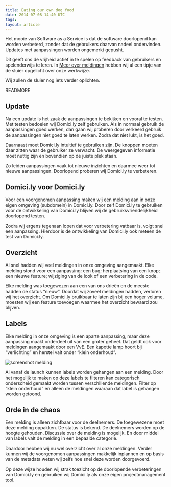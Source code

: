 ```yaml
---
title: Eating our own dog food
date: 2014-07-08 14:40 UTC
tags:
layout: article
---
```

Het mooie van Software as a Service is dat de software doorlopend kan worden verbeterd, zonder dat de gebruikers daarvan nadeel ondervinden. Updates met aanpassingen worden ongemerkt gepusht. 

Dit geeft ons de vrijheid actief in te spelen op feedback van gebruikers en spelenderwijs te leren. In [Meer over meldingen](http://www.domici.ly/blog/2014/07/02/van-melding-naar-update.html) hebben wij al een tipje van de sluier opgelicht over onze werkwijze. 

Wij zullen de sluier nog iets verder oplichten.

READMORE

## Update

Na een update is het zaak de aanpassingen te bekijken en vooral te testen. Met testen bedoelen wij Domici.ly zelf gebruiken. Als in normaal gebruik de aanpassingen goed werken, dan gaan wij proberen door verkeerd gebruik de aanpassingen niet goed te laten werken. Zodra dat niet lukt, is het goed. 

Daarnaast moet Domici.ly intuitief te gebruiken zijn. De knoppen moeten daar zitten waar de gebruiker ze verwacht. De weergegeven informatie moet nuttig zijn en bovendien op de juiste plek staan.

Zo leiden aanpassingen vaak tot nieuwe inzichten en daarmee weer tot nieuwe aanpassingen. Doorlopend proberen wij Domici.ly te verbeteren.

## Domici.ly voor Domici.ly

Voor een voorgenomen aanpassing maken wij een melding aan in onze eigen omgeving (subdomein) in Domici.ly. Door zelf Domici.ly te gebruiken voor de ontwikkeling van Domici.ly blijven wij de gebruiksvriendelijkheid doorlopend testen. 

Zodra wij ergens tegenaan lopen dat voor verbetering vatbaar is, volgt snel een aanpassing. Hierdoor is de ontwikkeling van Domici.ly ook meteen de test van Domici.ly.

## Overzicht

Al snel hadden wij veel meldingen in onze omgeving aangemaakt. Elke melding stond voor een aanpassing: een bug; herplaatsing van een knop; een nieuwe feature; wijziging van de look of een verbetering in de code. 

Elke melding was toegewezen aan een van ons drieën en de meeste hadden de status “nieuw”. Doordat wij zoveel meldingen hadden, verloren wij het overzicht. Om Domici.ly bruikbaar te laten zijn bij een hoger volume, moesten wij een feature toevoegen waarmee het overzicht bewaard zou blijven.

## Labels

Elke melding in onze omgeving is een aparte aanpassing, maar deze aanpassing maakt onderdeel uit van een groter geheel. Dat geldt ook voor meldingen aangemaakt door een VvE. Een kapotte lamp hoort bij “verlichting” en herstel valt onder “klein onderhoud”.

![screenshot melding](/images/scmelding2.png)

Al vanaf de launch kunnen labels worden gehangen aan een melding. Door het mogelijk te maken op deze labels te filteren kan categorisch onderscheid gemaakt worden tussen verschillende meldingen. Filter op “klein onderhoud” en alleen de meldingen waaraan dat label is gehangen worden getoond.

## Orde in de chaos

Een melding is alleen zichtbaar voor de deelnemers. De toegewezene moet deze melding oppakken. De status is bekend. De deelnemers worden op de hoogte gehouden. Discussie over de melding is mogelijk. En door middel van labels valt de melding in een bepaalde categorie.

Daardoor hebben wij nu wel overzicht over al onze meldingen. Verder kunnen wij de voorgenomen aanpassingen makkelijk inplannen en op basis van de metadata weten wij zelfs hoe snel deze worden doorgevoerd. 

Op deze wijze houden wij strak toezicht op de doorlopende verbeteringen van Domici.ly en gebruiken wij Domici.ly als onze eigen projectmanagement tool.
